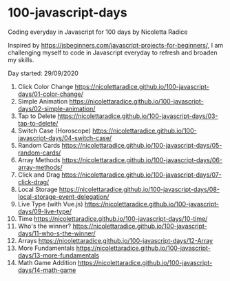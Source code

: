 # 100-javascript-days
 Coding everyday in Javascript for 100 days
 by Nicoletta Radice
 
 Inspired by https://jsbeginners.com/javascript-projects-for-beginners/, I am challenging myself to code in Javascript everyday to refresh and broaden my skills.
 
 Day started: 29/09/2020
 
 01. Click Color Change https://nicolettaradice.github.io/100-javascript-days/01-color-change/
 02. Simple Animation https://nicolettaradice.github.io/100-javascript-days/02-simple-animation/
 03. Tap to Delete https://nicolettaradice.github.io/100-javascript-days/03-tap-to-delete/
 04. Switch Case (Horoscope) https://nicolettaradice.github.io/100-javascript-days/04-switch-case/
 05. Random Cards https://nicolettaradice.github.io/100-javascript-days/05-random-cards/
 06. Array Methods https://nicolettaradice.github.io/100-javascript-days/06-array-methods/
 07. Click and Drag https://nicolettaradice.github.io/100-javascript-days/07-click-drag/
 08. Local Storage https://nicolettaradice.github.io/100-javascript-days/08-local-storage-event-delegation/
 09. Live Type (with Vue.js) https://nicolettaradice.github.io/100-javascript-days/09-live-type/
 10. Time https://nicolettaradice.github.io/100-javascript-days/10-time/
 11. Who's the winner? https://nicolettaradice.github.io/100-javascript-days/11-who-s-the-winner/
 12. Arrays https://nicolettaradice.github.io/100-javascript-days/12-Array
 13. More Fundamentals https://nicolettaradice.github.io/100-javascript-days/13-more-fundamentals
 14. Math Game Addition https://nicolettaradice.github.io/100-javascript-days/14-math-game
